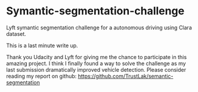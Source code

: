 # Symantic-segmentation-challenge
Lyft symantic segmentation challenge for a autonomous driving using Clara dataset.

This is a last minute write up. 

Thank you Udacity and Lyft for giving me the chance to participate in this amazing project. I think I finally found a way to solve the challenge as my last submission dramatically improved vehicle detection. Please consider reading my report on github:
https://github.com/TrustLak/semantic-segmentation
